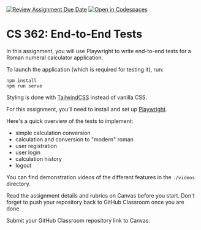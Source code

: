 [![Review Assignment Due Date](https://classroom.github.com/assets/deadline-readme-button-22041afd0340ce965d47ae6ef1cefeee28c7c493a6346c4f15d667ab976d596c.svg)](https://classroom.github.com/a/yyf84xpB)
[![Open in Codespaces](https://classroom.github.com/assets/launch-codespace-2972f46106e565e64193e422d61a12cf1da4916b45550586e14ef0a7c637dd04.svg)](https://classroom.github.com/open-in-codespaces?assignment_repo_id=19601762)
# CS 362: End-to-End Tests

In this assignment, you will use Playwright to write end-to-end tests for a Roman numeral calculator application.

To launch the application (which is required for testing it), run:

```shell
npm install
npm run serve
```

Styling is done with [TailwindCSS](https://tailwindcss.com/) instead of vanilla CSS.

For this assignment, you’ll need to install and set up [Playwright](https://playwright.dev/).

Here's a quick overview of the tests to implement:

- simple calculation conversion
- calculation and conversion to "modern" roman
- user registration
- user login
- calculation history
- logout

You can find demonstration videos of the different features in the `./videos` directory.

Read the assignment details and rubrics on Canvas before you start. Don't forget to push your repository back to GitHub Classroom once you are done.

Submit your GitHub Classroom repository link to Canvas.
